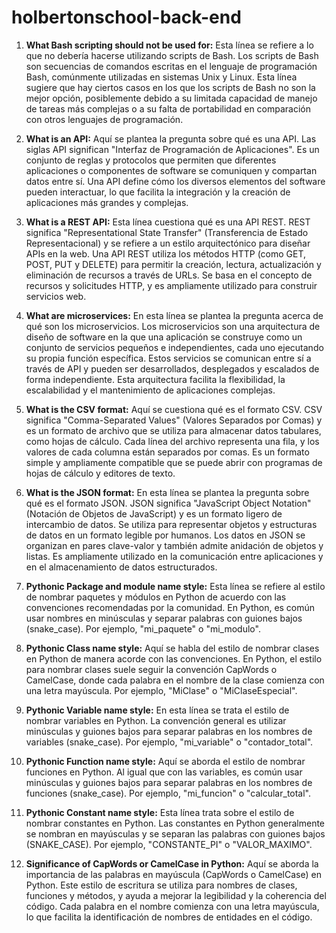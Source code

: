 # holbertonschool-back-end



1. **What Bash scripting should not be used for:**
   Esta línea se refiere a lo que no debería hacerse utilizando scripts de Bash. Los scripts de Bash son secuencias de comandos escritas en el lenguaje de programación Bash, comúnmente utilizadas en sistemas Unix y Linux. Esta línea sugiere que hay ciertos casos en los que los scripts de Bash no son la mejor opción, posiblemente debido a su limitada capacidad de manejo de tareas más complejas o a su falta de portabilidad en comparación con otros lenguajes de programación.

2. **What is an API:**
   Aquí se plantea la pregunta sobre qué es una API. Las siglas API significan "Interfaz de Programación de Aplicaciones". Es un conjunto de reglas y protocolos que permiten que diferentes aplicaciones o componentes de software se comuniquen y compartan datos entre sí. Una API define cómo los diversos elementos del software pueden interactuar, lo que facilita la integración y la creación de aplicaciones más grandes y complejas.

3. **What is a REST API:**
   Esta línea cuestiona qué es una API REST. REST significa "Representational State Transfer" (Transferencia de Estado Representacional) y se refiere a un estilo arquitectónico para diseñar APIs en la web. Una API REST utiliza los métodos HTTP (como GET, POST, PUT y DELETE) para permitir la creación, lectura, actualización y eliminación de recursos a través de URLs. Se basa en el concepto de recursos y solicitudes HTTP, y es ampliamente utilizado para construir servicios web.

4. **What are microservices:**
   En esta línea se plantea la pregunta acerca de qué son los microservicios. Los microservicios son una arquitectura de diseño de software en la que una aplicación se construye como un conjunto de servicios pequeños e independientes, cada uno ejecutando su propia función específica. Estos servicios se comunican entre sí a través de API y pueden ser desarrollados, desplegados y escalados de forma independiente. Esta arquitectura facilita la flexibilidad, la escalabilidad y el mantenimiento de aplicaciones complejas.

5. **What is the CSV format:**
   Aquí se cuestiona qué es el formato CSV. CSV significa "Comma-Separated Values" (Valores Separados por Comas) y es un formato de archivo que se utiliza para almacenar datos tabulares, como hojas de cálculo. Cada línea del archivo representa una fila, y los valores de cada columna están separados por comas. Es un formato simple y ampliamente compatible que se puede abrir con programas de hojas de cálculo y editores de texto.

6. **What is the JSON format:**
   En esta línea se plantea la pregunta sobre qué es el formato JSON. JSON significa "JavaScript Object Notation" (Notación de Objetos de JavaScript) y es un formato ligero de intercambio de datos. Se utiliza para representar objetos y estructuras de datos en un formato legible por humanos. Los datos en JSON se organizan en pares clave-valor y también admite anidación de objetos y listas. Es ampliamente utilizado en la comunicación entre aplicaciones y en el almacenamiento de datos estructurados.

7. **Pythonic Package and module name style:**
   Esta línea se refiere al estilo de nombrar paquetes y módulos en Python de acuerdo con las convenciones recomendadas por la comunidad. En Python, es común usar nombres en minúsculas y separar palabras con guiones bajos (snake_case). Por ejemplo, "mi_paquete" o "mi_modulo".

8. **Pythonic Class name style:**
   Aquí se habla del estilo de nombrar clases en Python de manera acorde con las convenciones. En Python, el estilo para nombrar clases suele seguir la convención CapWords o CamelCase, donde cada palabra en el nombre de la clase comienza con una letra mayúscula. Por ejemplo, "MiClase" o "MiClaseEspecial".

9. **Pythonic Variable name style:**
   En esta línea se trata el estilo de nombrar variables en Python. La convención general es utilizar minúsculas y guiones bajos para separar palabras en los nombres de variables (snake_case). Por ejemplo, "mi_variable" o "contador_total".

10. **Pythonic Function name style:**
   Aquí se aborda el estilo de nombrar funciones en Python. Al igual que con las variables, es común usar minúsculas y guiones bajos para separar palabras en los nombres de funciones (snake_case). Por ejemplo, "mi_funcion" o "calcular_total".

11. **Pythonic Constant name style:**
   Esta línea trata sobre el estilo de nombrar constantes en Python. Las constantes en Python generalmente se nombran en mayúsculas y se separan las palabras con guiones bajos (SNAKE_CASE). Por ejemplo, "CONSTANTE_PI" o "VALOR_MAXIMO".

12. **Significance of CapWords or CamelCase in Python:**
   Aquí se aborda la importancia de las palabras en mayúscula (CapWords o CamelCase) en Python. Este estilo de escritura se utiliza para nombres de clases, funciones y métodos, y ayuda a mejorar la legibilidad y la coherencia del código. Cada palabra en el nombre comienza con una letra mayúscula, lo que facilita la identificación de nombres de entidades en el código.

